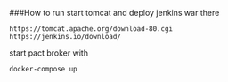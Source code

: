 ###How to run
start tomcat and deploy jenkins war there
```
https://tomcat.apache.org/download-80.cgi
https://jenkins.io/download/
```
start pact broker with
```
docker-compose up
```
